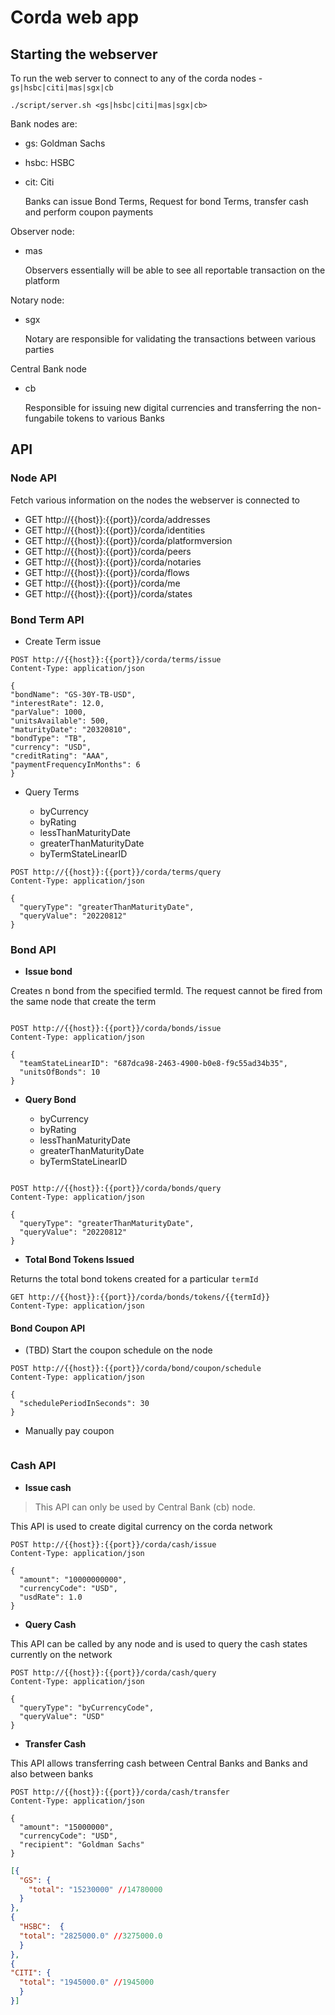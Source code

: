 # Corda web app

## Starting  the webserver

To run the web server to connect to any of the corda nodes - `gs|hsbc|citi|mas|sgx|cb`


```shell
./script/server.sh <gs|hsbc|citi|mas|sgx|cb>
```

Bank nodes are:
- gs: Goldman Sachs
- hsbc: HSBC
- cit: Citi

  Banks can issue Bond Terms, Request for bond Terms, transfer cash and perform coupon payments

Observer node:

- mas

  Observers essentially will be able to see all reportable transaction on the platform 

Notary node:

- sgx

  Notary are responsible for validating the transactions between various parties

Central Bank node

- cb

  Responsible for issuing new digital currencies and transferring the non-fungabile tokens to various Banks

## API

### Node API

Fetch various information on the nodes the webserver is connected to
- GET http://{{host}}:{{port}}/corda/addresses
- GET http://{{host}}:{{port}}/corda/identities
- GET http://{{host}}:{{port}}/corda/platformversion
- GET http://{{host}}:{{port}}/corda/peers
- GET http://{{host}}:{{port}}/corda/notaries
- GET http://{{host}}:{{port}}/corda/flows
- GET http://{{host}}:{{port}}/corda/me
- GET http://{{host}}:{{port}}/corda/states

### Bond Term API

- Create Term issue
```http request
POST http://{{host}}:{{port}}/corda/terms/issue
Content-Type: application/json

{
"bondName": "GS-30Y-TB-USD",
"interestRate": 12.0,
"parValue": 1000,
"unitsAvailable": 500,
"maturityDate": "20320810",
"bondType": "TB",
"currency": "USD",
"creditRating": "AAA",
"paymentFrequencyInMonths": 6
}
```

- Query Terms

  - byCurrency
  - byRating
  - lessThanMaturityDate
  - greaterThanMaturityDate
  - byTermStateLinearID
```http request
POST http://{{host}}:{{port}}/corda/terms/query
Content-Type: application/json

{
  "queryType": "greaterThanMaturityDate",
  "queryValue": "20220812"
}

```

### Bond API

- **Issue bond**

Creates n bond from the specified termId. The request cannot be fired from the same node that create the term  
```http request

POST http://{{host}}:{{port}}/corda/bonds/issue
Content-Type: application/json

{
  "teamStateLinearID": "687dca98-2463-4900-b0e8-f9c55ad34b35",
  "unitsOfBonds": 10
}
```

- **Query Bond**

  - byCurrency
  - byRating
  - lessThanMaturityDate
  - greaterThanMaturityDate
  - byTermStateLinearID
```http request

POST http://{{host}}:{{port}}/corda/bonds/query
Content-Type: application/json

{
  "queryType": "greaterThanMaturityDate",
  "queryValue": "20220812"
}
```

- **Total Bond Tokens Issued**

Returns the total bond tokens created for a particular `termId` 

```http request
GET http://{{host}}:{{port}}/corda/bonds/tokens/{{termId}}
Content-Type: application/json
```

#### Bond Coupon API

- (TBD) Start the coupon schedule on the node
```http request
POST http://{{host}}:{{port}}/corda/bond/coupon/schedule
Content-Type: application/json

{
  "schedulePeriodInSeconds": 30
}
```

- Manually pay coupon

```http request

```
### Cash API

- **Issue cash**

> This API can only be used by Central Bank (cb) node.
> 
This API is used to create digital currency on the corda network

```http request
POST http://{{host}}:{{port}}/corda/cash/issue
Content-Type: application/json

{
  "amount": "10000000000",
  "currencyCode": "USD",
  "usdRate": 1.0
}

```

- **Query Cash**

This API can be called by any node and is used to query the cash states currently on the network
```http request
POST http://{{host}}:{{port}}/corda/cash/query
Content-Type: application/json

{
  "queryType": "byCurrencyCode",
  "queryValue": "USD"
}
```

- **Transfer Cash**

This API allows transferring cash between Central Banks and Banks and also between banks

```http request
POST http://{{host}}:{{port}}/corda/cash/transfer
Content-Type: application/json

{
  "amount": "15000000",
  "currencyCode": "USD",
  "recipient": "Goldman Sachs"
}

```


```json
[{
  "GS": {
    "total": "15230000" //14780000
  }
},
{
  "HSBC":  {
  "total": "2825000.0" //3275000.0
  }
},
{
"CITI": {
  "total": "1945000.0" //1945000
  }
}]
```